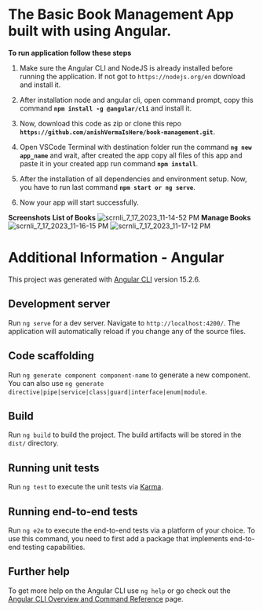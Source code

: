 # The Basic Book Management App built with using Angular.

**To run application follow these steps**

1. Make sure the Angular CLI and NodeJS is already installed before running the application. If not got to `https://nodejs.org/en` download and install it.

2. After installation node and angular cli, open command prompt, copy this command **`npm install -g @angular/cli`** and install it.

3. Now, download this code as zip or clone this repo **`https://github.com/anishVermaIsHere/book-management.git`**.

4. Open VSCode Terminal with destination folder run the command **`ng new app_name`** and wait, after created the app copy all files of this app and paste it in your created app run command **`npm install`**.

5. After the installation of all dependencies and environment setup. Now, you have to run last command **`npm start or ng serve`**.

6. Now your app will start successfully.

**Screenshots**
**List of Books**
![scrnli_7_17_2023_11-14-52 PM](https://github.com/anishVermaIsHere/book-management/assets/97972189/ced49949-bb3b-4b89-9217-2d3ded0af759)
**Manage Books**
![scrnli_7_17_2023_11-16-15 PM](https://github.com/anishVermaIsHere/book-management/assets/97972189/45aaedc1-668d-4223-81cb-3bba933d80ac)
![scrnli_7_17_2023_11-17-12 PM](https://github.com/anishVermaIsHere/book-management/assets/97972189/08b0da72-f2e8-41d0-9f48-96d2f7db6670)


# Additional Information - Angular 
This project was generated with [Angular CLI](https://github.com/angular/angular-cli) version 15.2.6.

## Development server

Run `ng serve` for a dev server. Navigate to `http://localhost:4200/`. The application will automatically reload if you change any of the source files.

## Code scaffolding

Run `ng generate component component-name` to generate a new component. You can also use `ng generate directive|pipe|service|class|guard|interface|enum|module`.

## Build

Run `ng build` to build the project. The build artifacts will be stored in the `dist/` directory.

## Running unit tests

Run `ng test` to execute the unit tests via [Karma](https://karma-runner.github.io).

## Running end-to-end tests

Run `ng e2e` to execute the end-to-end tests via a platform of your choice. To use this command, you need to first add a package that implements end-to-end testing capabilities.

## Further help

To get more help on the Angular CLI use `ng help` or go check out the [Angular CLI Overview and Command Reference](https://angular.io/cli) page.
